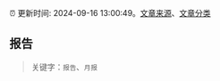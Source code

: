 :alarm_clock: 更新时间: 2024-09-16 13:00:49。[文章来源](/README.md)、[文章分类](/TAGS.md)

## 报告


> 关键字：`报告`、`月报`



